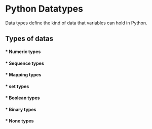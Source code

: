 # Python Datatypes
Data types define the kind of data that variables can hold in Python. 
## Types of datas
 #### *  Numeric types
 #### *  Sequence types
 #### *  Mapping types
 #### *  set types
 #### *  Boolean types
 #### *  Binary types
 #### *  None types
